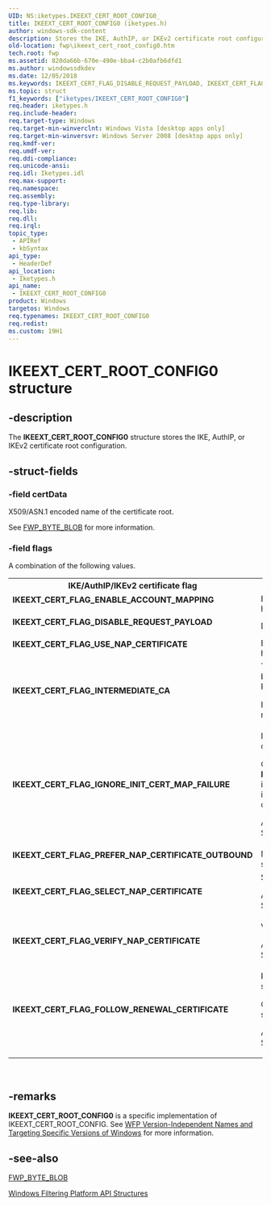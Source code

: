 ```yaml
---
UID: NS:iketypes.IKEEXT_CERT_ROOT_CONFIG0_
title: IKEEXT_CERT_ROOT_CONFIG0 (iketypes.h)
author: windows-sdk-content
description: Stores the IKE, AuthIP, or IKEv2 certificate root configuration.
old-location: fwp\ikeext_cert_root_config0.htm
tech.root: fwp
ms.assetid: 820da66b-670e-490e-bba4-c2b0afb6dfd1
ms.author: windowssdkdev
ms.date: 12/05/2018
ms.keywords: IKEEXT_CERT_FLAG_DISABLE_REQUEST_PAYLOAD, IKEEXT_CERT_FLAG_ENABLE_ACCOUNT_MAPPING, IKEEXT_CERT_FLAG_FOLLOW_RENEWAL_CERTIFICATE, IKEEXT_CERT_FLAG_IGNORE_INIT_CERT_MAP_FAILURE, IKEEXT_CERT_FLAG_INTERMEDIATE_CA, IKEEXT_CERT_FLAG_PREFER_NAP_CERTIFICATE_OUTBOUND, IKEEXT_CERT_FLAG_SELECT_NAP_CERTIFICATE, IKEEXT_CERT_FLAG_USE_NAP_CERTIFICATE, IKEEXT_CERT_FLAG_VERIFY_NAP_CERTIFICATE, IKEEXT_CERT_ROOT_CONFIG0, IKEEXT_CERT_ROOT_CONFIG0 structure [Filtering], fwp.ikeext_cert_root_config0, iketypes/IKEEXT_CERT_ROOT_CONFIG0
ms.topic: struct
f1_keywords: ["iketypes/IKEEXT_CERT_ROOT_CONFIG0"]
req.header: iketypes.h
req.include-header: 
req.target-type: Windows
req.target-min-winverclnt: Windows Vista [desktop apps only]
req.target-min-winversvr: Windows Server 2008 [desktop apps only]
req.kmdf-ver: 
req.umdf-ver: 
req.ddi-compliance: 
req.unicode-ansi: 
req.idl: Iketypes.idl
req.max-support: 
req.namespace: 
req.assembly: 
req.type-library: 
req.lib: 
req.dll: 
req.irql: 
topic_type:
 - APIRef
 - kbSyntax
api_type:
 - HeaderDef
api_location:
 - Iketypes.h
api_name:
 - IKEEXT_CERT_ROOT_CONFIG0
product: Windows
targetos: Windows
req.typenames: IKEEXT_CERT_ROOT_CONFIG0
req.redist: 
ms.custom: 19H1
---
```


# IKEEXT_CERT_ROOT_CONFIG0 structure


## -description


The <b>IKEEXT_CERT_ROOT_CONFIG0</b> structure stores the IKE, AuthIP, or IKEv2 certificate root configuration.


## -struct-fields




### -field certData

X509/ASN.1 encoded name of the certificate root.

See <a href="https://docs.microsoft.com/windows/desktop/api/fwptypes/ns-fwptypes-fwp_byte_blob_">FWP_BYTE_BLOB</a> for more information.


### -field flags

A combination of the following values.

<table>
<tr>
<th>IKE/AuthIP/IKEv2 certificate flag</th>
<th>Meaning</th>
</tr>
<tr>
<td width="40%"><a id="IKEEXT_CERT_FLAG_ENABLE_ACCOUNT_MAPPING"></a><a id="ikeext_cert_flag_enable_account_mapping"></a><dl>
<dt><b>IKEEXT_CERT_FLAG_ENABLE_ACCOUNT_MAPPING</b></dt>
</dl>
</td>
<td width="60%">
Enable certificate-to-account mapping for the end-host certificate that chains to this root.

</td>
</tr>
<tr>
<td width="40%"><a id="IKEEXT_CERT_FLAG_DISABLE_REQUEST_PAYLOAD"></a><a id="ikeext_cert_flag_disable_request_payload"></a><dl>
<dt><b>IKEEXT_CERT_FLAG_DISABLE_REQUEST_PAYLOAD</b></dt>
</dl>
</td>
<td width="60%">
Do not send a Cert request payload for this root.

</td>
</tr>
<tr>
<td width="40%"><a id="IKEEXT_CERT_FLAG_USE_NAP_CERTIFICATE"></a><a id="ikeext_cert_flag_use_nap_certificate"></a><dl>
<dt><b>IKEEXT_CERT_FLAG_USE_NAP_CERTIFICATE</b></dt>
</dl>
</td>
<td width="60%">
Enable Network Access Protection (NAP) certificate handling.

</td>
</tr>
<tr>
<td width="40%"><a id="IKEEXT_CERT_FLAG_INTERMEDIATE_CA"></a><a id="ikeext_cert_flag_intermediate_ca"></a><dl>
<dt><b>IKEEXT_CERT_FLAG_INTERMEDIATE_CA</b></dt>
</dl>
</td>
<td width="60%">
The corresponding Certification Authority (CA) can be an intermediate CA and does not have to be a ROOT CA.

If this flag is not specified, the name will have to refer to a ROOT CA.

</td>
</tr>
<tr>
<td width="40%"><a id="IKEEXT_CERT_FLAG_IGNORE_INIT_CERT_MAP_FAILURE"></a><a id="ikeext_cert_flag_ignore_init_cert_map_failure"></a><dl>
<dt><b>IKEEXT_CERT_FLAG_IGNORE_INIT_CERT_MAP_FAILURE</b></dt>
</dl>
</td>
<td width="60%">
Ignore mapping failures on the initiator. Available only for IKE and IKEv2.

Can be set only if <b>IKEEXT_CERT_FLAG_ENABLE_ACCOUNT_MAPPING</b> is also specified. By default, IKE and IKEv2 will not ignore certificate to account mapping failures, even on the initiator.

Available only on Windows 7, Windows Server 2008 R2, and later.

</td>
</tr>
<tr>
<td width="40%"><a id="IKEEXT_CERT_FLAG_PREFER_NAP_CERTIFICATE_OUTBOUND"></a><a id="ikeext_cert_flag_prefer_nap_certificate_outbound"></a><dl>
<dt><b>IKEEXT_CERT_FLAG_PREFER_NAP_CERTIFICATE_OUTBOUND</b></dt>
</dl>
</td>
<td width="60%">
NAP certificates will be preferred for local certificate selection.

</td>
</tr>
<tr>
<td width="40%"><a id="IKEEXT_CERT_FLAG_SELECT_NAP_CERTIFICATE"></a><a id="ikeext_cert_flag_select_nap_certificate"></a><dl>
<dt><b>IKEEXT_CERT_FLAG_SELECT_NAP_CERTIFICATE</b></dt>
</dl>
</td>
<td width="60%">
Select a NAP certificate for outbound.

Available only on Windows 8 and Windows Server 2012.

</td>
</tr>
<tr>
<td width="40%"><a id="IKEEXT_CERT_FLAG_VERIFY_NAP_CERTIFICATE"></a><a id="ikeext_cert_flag_verify_nap_certificate"></a><dl>
<dt><b>IKEEXT_CERT_FLAG_VERIFY_NAP_CERTIFICATE</b></dt>
</dl>
</td>
<td width="60%">
Verify that the inbound certificate is NAP.

Available only on Windows 8 and Windows Server 2012.

</td>
</tr>
<tr>
<td width="40%"><a id="IKEEXT_CERT_FLAG_FOLLOW_RENEWAL_CERTIFICATE"></a><a id="ikeext_cert_flag_follow_renewal_certificate"></a><dl>
<dt><b>IKEEXT_CERT_FLAG_FOLLOW_RENEWAL_CERTIFICATE</b></dt>
</dl>
</td>
<td width="60%">
Follow the renewal property on the certificate when selecting local certificate for outbound.

Only applicable when the hash of the certificate is specified.

Available only on Windows 8 and Windows Server 2012.

</td>
</tr>
</table>
 


## -remarks



<b>IKEEXT_CERT_ROOT_CONFIG0</b> is a specific implementation of IKEEXT_CERT_ROOT_CONFIG. See <a href="https://docs.microsoft.com/windows/desktop/FWP/wfp-version-independent-names-and-targeting-specific-versions-of-windows">WFP Version-Independent Names and Targeting Specific Versions of Windows</a>  for more information.




## -see-also




<a href="https://docs.microsoft.com/windows/desktop/api/fwptypes/ns-fwptypes-fwp_byte_blob_">FWP_BYTE_BLOB</a>



<a href="https://docs.microsoft.com/windows/desktop/FWP/fwp-structs">Windows Filtering Platform  API Structures</a>
 

 

